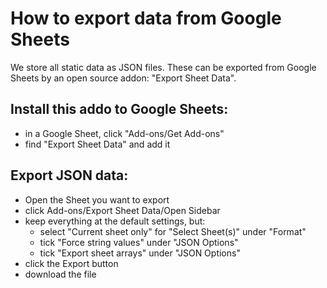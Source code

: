 # How to export data from Google Sheets

We store all static data as JSON files.
These can be exported from Google Sheets by an open source addon: "Export Sheet Data".

## Install this addo to Google Sheets:

- in a Google Sheet, click "Add-ons/Get Add-ons"
- find "Export Sheet Data" and add it

## Export JSON data:

- Open the Sheet you want to export
- click Add-ons/Export Sheet Data/Open Sidebar
- keep everything at the default settings, but:
  - select "Current sheet only" for "Select Sheet(s)" under "Format"
  - tick "Force string values" under "JSON Options"
  - tick "Export sheet arrays" under "JSON Options"
- click the Export button
- download the file
